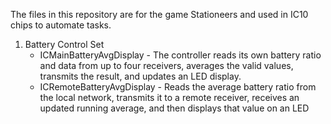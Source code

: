 The files in this repository are for the game Stationeers and used in IC10 chips to automate tasks. 

1. Battery Control Set
   - ICMainBatteryAvgDisplay - The controller reads its own battery ratio and data from up to four receivers, averages the valid values, transmits the result, and updates an LED display.
   - ICRemoteBatteryAvgDisplay - Reads the average battery ratio from the local network, transmits it to a remote receiver, receives an updated running average, and then displays that value on an LED
